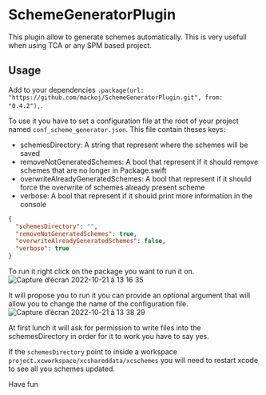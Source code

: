 # SchemeGeneratorPlugin

This plugin allow to generate schemes automatically. 
This is very usefull when using TCA or any SPM based project.

## Usage

Add to your dependencies `.package(url: "https://github.com/mackoj/SchemeGeneratorPlugin.git", from: "0.4.2"),`.

To use it you have to set a configuration file at the root of your project named `conf_scheme_generator.json`.
This file contain theses keys:
- schemesDirectory: A string that represent where the schemes will be saved
- removeNotGeneratedSchemes: A bool that represent if it should remove schemes that are no longer in Package.swift
- overwriteAlreadyGeneratedSchemes: A bool that represent if it should force the overwrite of schemes already present scheme
- verbose: A bool that represent if it should print more information in the console
```json
{
  "schemesDirectory": "",
  "removeNotGeneratedSchemes": true,
  "overwriteAlreadyGeneratedSchemes": false,
  "verbose": true
}
```

To run it right click on the package you want to run it on.
![Capture d’écran 2022-10-21 à 13 16 35](https://user-images.githubusercontent.com/661647/197189715-d810a52d-ce88-4371-9c9d-09d6d41fe883.png)

It will propose you to run it you can provide an optional argument that will allow you to change the name of the configuration file.
![Capture d’écran 2022-10-21 à 13 38 29](https://user-images.githubusercontent.com/661647/197189807-327b51b5-5f5b-4162-a433-a4c3215e67ec.png)

At first lunch it will ask for permission to write files into the schemesDirectory in order for it to work you have to say yes.

If the `schemesDirectory` point to inside a workspace `project.xcworkspace/xcshareddata/xcschemes` you will need to restart xcode to see all you schemes updated.

Have fun
